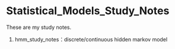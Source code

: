 # Statistical_Models_Study_Notes

These are my study notes.

1. hmm_study_notes：discrete/continuous hidden markov model
